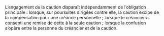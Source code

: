 L’engagement de la caution disparaît indépendamment de l’obligation principale :
lorsque, sur poursuites dirigées contre elle, la caution excipe de la compensation pour une
créance personnelle ;
lorsque le créancier a consenti une remise de dette à la seule caution ;
lorsque la confusion s’opère entre la personne du créancier et de la caution.